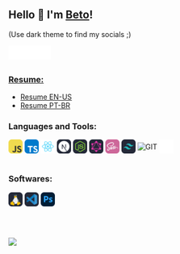 ## Hello 👋 I'm <a href="https://instagram.com/gilbertomossmann" target="_blank">Beto</a>!
(Use dark theme to find my socials ;)

<a href="https://linkedin.com/in/gilbertomossmann/"><img align="left" alt="Beto M | LinkedIn" width="28px" src="https://github.com/Aakarsh-B/trying-repos/blob/master/linkedin.svg" />
<a href="https://instagram.com/gilbertomossmann"><img align="left" alt="Beto M | Instagram" width="28px" src="https://github.com/Aakarsh-B/trying-repos/blob/master/insta.svg" />
<a href="https://beto.dev.br"><img align="left" alt="Beto M | WebSite" width="28px" src="https://github.com/Aakarsh-B/trying-repos/blob/master/www.svg" />

<br />
<br />

### Resume:


- [Resume EN-US](https://github.com/betomossmann/resume/blob/main/README.md)
- [Resume PT-BR](https://github.com/betomossmann/resume/blob/main/README-br.md)


### Languages and Tools:


<img align="center" alt="JAVASCRIPT" width="28px" src="https://raw.githubusercontent.com/tandpfun/skill-icons/main/icons/JavaScript.svg"/> </a>
<img align="center" alt="TYPESCRIPT" width="28px" src="https://raw.githubusercontent.com/tandpfun/skill-icons/main/icons/TypeScript.svg" /></a>
<img align="center" alt="REACT" width="28px" src="https://raw.githubusercontent.com/github/explore/80688e429a7d4ef2fca1e82350fe8e3517d3494d/topics/react/react.png" /></a>
<img align="center" alt="NEXTJS" width="28px" src="https://raw.githubusercontent.com/tandpfun/skill-icons/main/icons/NextJS-Dark.svg"/> </a>
<img align="center" alt="NODEJS" width="28px" src="https://raw.githubusercontent.com/tandpfun/skill-icons/main/icons/NodeJS-Dark.svg"/> </a>
<img align="center" alt="GRAPHQL" width="28px" src="https://raw.githubusercontent.com/tandpfun/skill-icons/main/icons/GraphQL-Dark.svg"/> </a>
<img align="center" alt="SASS" width="28px" src="https://raw.githubusercontent.com/tandpfun/skill-icons/main/icons/Sass.svg"/> </a>
<img align="center" alt="TailwindCSS" width="28px" src="https://raw.githubusercontent.com/tandpfun/skill-icons/main/icons/TailwindCSS-Dark.svg"/> </a>
<img align="center" alt="GIT" width="28px" src="https://www.vectorlogo.zone/logos/git-scm/git-scm-icon.svg"/> </a>
<img align="center" alt="GITHUB" width="28px" src="https://github.com/Aakarsh-B/trying-repos/blob/master/github.svg" />
<br />
<br />

### Softwares:


<img align="Center" alt="Linux" width="28px" src="https://raw.githubusercontent.com/tandpfun/skill-icons/main/icons/Linux-Dark.svg" /></a> 
<img align="Center" alt="Visual Studio Code" width="28px" src="https://raw.githubusercontent.com/tandpfun/skill-icons/main/icons/VSCode-Dark.svg" /></a> 
<img align="Center" alt="Photoshop" width="28px" src="https://raw.githubusercontent.com/tandpfun/skill-icons/main/icons/Photoshop.svg" /></a> 


<br />
<br />

![](https://komarev.com/ghpvc/?username=betomossmann&color=blue&style=plastic)
